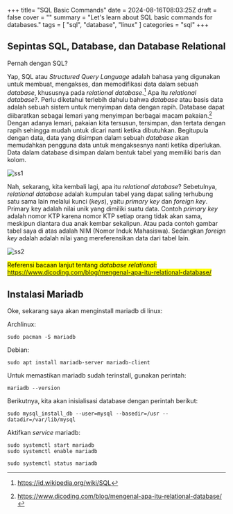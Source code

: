 +++
title= "SQL Basic Commands"
date = 2024-08-16T08:03:25Z
draft = false
cover = ""
summary = "Let's learn about SQL basic commands for databases."
tags = [ "sql", "database", "linux" ]
categories = "sql"
+++

## Sepintas SQL, Database, dan Database Relational

Pernah dengan SQL?  

Yap, SQL atau *Structured Query Language* adalah bahasa yang digunakan untuk membuat, mengakses, dan memodifikasi data dalam sebuah *database*, khususnya pada *relational database*.[^1] Apa itu *relational database*?. Perlu diketahui terlebih dahulu bahwa *database* atau basis data adalah sebuah sistem untuk menyimpan data dengan rapih. Database dapat diibaratkan sebagai lemari yang menyimpan berbagai macam pakaian.[^2] Dengan adanya lemari, pakaian kita tersusun, tersimpan, dan tertata dengan rapih sehingga mudah untuk dicari nanti ketika dibutuhkan. Begitupula dengan data, data yang disimpan dalam sebuah *database* akan memudahkan pengguna data untuk mengaksesnya nanti ketika diperlukan. Data dalam database disimpan dalam bentuk tabel yang memiliki baris dan kolom.

![ss1](/sqlbasic/ss1.png "Tabel database")

Nah, sekarang, kita kembali lagi, apa itu *relational database*? Sebetulnya, *relational database* adalah kumpulan tabel yang dapat saling terhubung satu sama lain melalui kunci (*keys*), yaitu *primary key* dan *foreign key*. Primary key adalah nilai unik yang dimiliki suatu data. Contoh *primary key* adalah nomor KTP karena nomor KTP setiap orang tidak akan sama, meskipun diantara dua anak kembar sekalipun. Atau pada contoh gambar tabel saya di atas adalah NIM (Nomor Induk Mahasiswa). Sedangkan *foreign key* adalah adalah nilai yang mereferensikan data dari tabel lain. 

![ss2](/sqlbasic/ss2.png "primary key & foreign key")

<mark> Referensi bacaan lanjut tentang *database relational*: https://www.dicoding.com/blog/mengenal-apa-itu-relational-database/ </mark>

## Instalasi Mariadb

Oke, sekarang saya akan menginstall mariadb di linux:

Archlinux:

```shell
sudo pacman -S mariadb  
```

Debian:

```shell
sudo apt install mariadb-server mariadb-client
```

Untuk memastikan mariadb sudah terinstall, gunakan perintah:
```shell
mariadb --version
```

Berikutnya, kita akan inisialisasi database dengan perintah berikut:
```shell
sudo mysql_install_db --user=mysql --basedir=/usr --datadir=/var/lib/mysql
```

Aktifkan *service* mariadb:
```shell
sudo systemctl start mariadb
sudo systemctl enable mariadb

sudo systemctl status mariadb
```






[^1]: https://id.wikipedia.org/wiki/SQL
[^2]: https://www.dicoding.com/blog/mengenal-apa-itu-relational-database/

